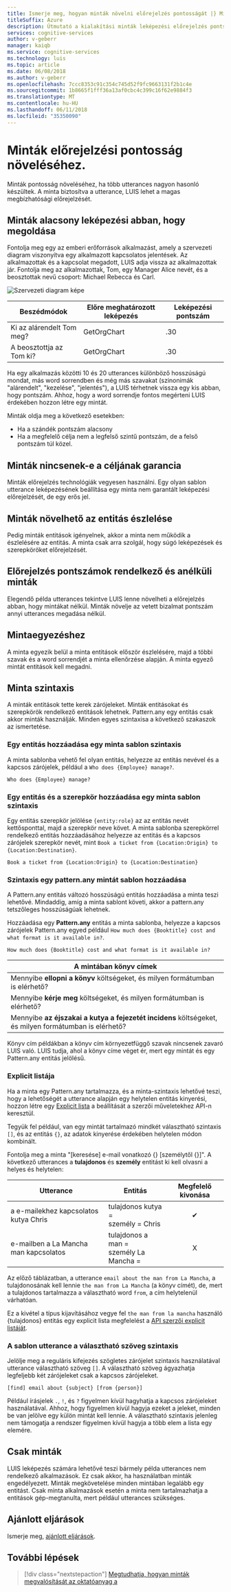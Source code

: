 ```yaml
---
title: Ismerje meg, hogyan minták növelni előrejelzés pontosságát |} Microsoft Docs
titleSuffix: Azure
description: Útmutató a kialakítási minták leképezési előrejelzés pontszámok és entitások található.
services: cognitive-services
author: v-geberr
manager: kaiqb
ms.service: cognitive-services
ms.technology: luis
ms.topic: article
ms.date: 06/08/2018
ms.author: v-geberr
ms.openlocfilehash: 7ccc8353c91c354c745d52f9fc9663131f2b1c4e
ms.sourcegitcommit: 1b8665f1fff36a13af0cbc4c399c16f62e9884f3
ms.translationtype: MT
ms.contentlocale: hu-HU
ms.lasthandoff: 06/11/2018
ms.locfileid: "35350090"
---
```

# <a name="patterns-improve-prediction-accuracy"></a>Minták előrejelzési pontosság növeléséhez.
Minták pontosság növeléséhez, ha több utterances nagyon hasonló készültek. A minta biztosítva a utterance, LUIS lehet a magas megbízhatósági előrejelzését. 

## <a name="patterns-solve-low-intent-confidence"></a>Minták alacsony leképezési abban, hogy megoldása
Fontolja meg egy az emberi erőforrások alkalmazást, amely a szervezeti diagram viszonyítva egy alkalmazott kapcsolatos jelentések. Az alkalmazottak és a kapcsolat megadott, LUIS adja vissza az alkalmazottak jár. Fontolja meg az alkalmazottak, Tom, egy Manager Alice nevét, és a beosztottak nevű csoport: Michael Rebecca és Carl.

![Szervezeti diagram képe](./media/luis-concept-patterns/org-chart.png)

|Beszédmódok|Előre meghatározott leképezés|Leképezési pontszám|
|--|--|--|
|Ki az alárendelt Tom meg?|GetOrgChart|.30|
|A beosztottja az Tom ki?|GetOrgChart|.30|

Ha egy alkalmazás közötti 10 és 20 utterances különböző hosszúságú mondat, más word sorrendben és még más szavakat (szinonimák "alárendelt", "kezelése", "jelentés"), a LUIS térhetnek vissza egy kis abban, hogy pontszám. Ahhoz, hogy a word sorrendje fontos megérteni LUIS érdekében hozzon létre egy mintát. 

Minták oldja meg a következő esetekben: 

* Ha a szándék pontszám alacsony
* Ha a megfelelő célja nem a legfelső szintű pontszám, de a felső pontszám túl közel. 

## <a name="patterns-are-not-a-guarantee-of-intent"></a>Minták nincsenek-e a céljának garancia
Minták előrejelzés technológiák vegyesen használni. Egy olyan sablon utterance leképezésének beállítása egy minta nem garantált leképezési előrejelzését, de egy erős jel. 

## <a name="patterns-do-not-improve-entity-detection"></a>Minták növelhető az entitás észlelése
Pedig minták entitások igényelnek, akkor a minta nem működik a észlelésére az entitás. A minta csak arra szolgál, hogy súgó leképezések és szerepköröket előrejelzését.  

## <a name="prediction-scores-with-and-without-patterns"></a>Előrejelzés pontszámok rendelkező és anélküli minták
Elegendő példa utterances tekintve LUIS lenne növelheti a előrejelzés abban, hogy mintákat nélkül. Minták növelje az vetett bizalmat pontszám annyi utterances megadása nélkül.  

## <a name="pattern-matching"></a>Mintaegyezéshez
A minta egyezik belül a minta entitások először észlelésére, majd a többi szavak és a word sorrendjét a minta ellenőrzése alapján. A minta egyező mintát entitások kell megadni. 

## <a name="pattern-syntax"></a>Minta szintaxis
A minták entitások tette kerek zárójeleket. Minták entitásokat és szerepkörök rendelkező entitások lehetnek. Pattern.any egy entitás csak akkor minták használják. Minden egyes szintaxisa a következő szakaszok az ismertetése.

### <a name="syntax-to-add-an-entity-to-a-pattern-template"></a>Egy entitás hozzáadása egy minta sablon szintaxis
A minta sablonba vehető fel olyan entitás, helyezze az entitás nevével és a kapcsos zárójelek, például a `Who does {Employee} manage?`. 

```
Who does {Employee} manage?
```

### <a name="syntax-to-add-an-entity-and-role-to-a-pattern-template"></a>Egy entitás és a szerepkör hozzáadása egy minta sablon szintaxis
Egy entitás szerepkör jelölése `{entity:role}` az az entitás nevét kettősponttal, majd a szerepkör neve követ. A minta sablonba szerepkörrel rendelkező entitás hozzáadásához helyezze az entitás és a kapcsos zárójelek szerepkör nevét, mint `Book a ticket from {Location:Origin} to {Location:Destination}`. 

```
Book a ticket from {Location:Origin} to {Location:Destination}
```

### <a name="syntax-to-add-a-patternany-to-pattern-template"></a>Szintaxis egy pattern.any mintát sablon hozzáadása
A Pattern.any entitás változó hosszúságú entitás hozzáadása a minta teszi lehetővé. Mindaddig, amíg a minta sablont követi, akkor a pattern.any tetszőleges hosszúságúak lehetnek. 

Hozzáadása egy **Pattern.any** entitás a minta sablonba, helyezze a kapcsos zárójelek Pattern.any egyed például `How much does {Booktitle} cost and what format is it available in?`.  

```
How much does {Booktitle} cost and what format is it available in?
```

|A mintában könyv címek|
|--|
|Mennyibe **ellopni a könyv** költségeket, és milyen formátumban is elérhető?|
|Mennyibe **kérje meg** költségeket, és milyen formátumban is elérhető?|
|Mennyibe **az éjszakai a kutya a fejezetét incidens** költségeket, és milyen formátumban is elérhető?| 

Könyv cím példákban a könyv cím környezetfüggő szavak nincsenek zavaró LUIS való. LUIS tudja, ahol a könyv címe véget ér, mert egy mintát és egy Pattern.any entitás jelölésű.

### <a name="explicit-lists"></a>Explicit listája
Ha a minta egy Pattern.any tartalmazza, és a minta-szintaxis lehetővé teszi, hogy a lehetőségét a utterance alapján egy helytelen entitás kinyerési, hozzon létre egy [Explicit lista](https://aka.ms/ExplicitList) a beállítását a szerzői műveletekhez API-n keresztül. 

Tegyük fel például, van egy mintát tartalmazó mindkét választható szintaxis `[]`, és az entitás `{}`, az adatok kinyerése érdekében helytelen módon kombinált.

Fontolja meg a minta "[keresése] e-mail vonatkozó {} [személytől {}]". A következő utterances a **tulajdonos** és **személy** entitást ki kell olvasni a helyes és helytelen:

|Utterance|Entitás|Megfelelő kivonása|
|--|--|:--:|
|a e-mailekhez kapcsolatos kutya Chris|tulajdonos kutya =<br>személy = Chris|✔|
|e-mailben a La Mancha man kapcsolatos|tulajdonos a man =<br>személy La Mancha =|X|

Az előző táblázatban, a utterance `email about the man from La Mancha`, a tulajdonosának kell lennie `the man from La Mancha` (a könyv címét), de, mert a tulajdonos tartalmazza a választható word `from`, a cím helytelenül várhatóan. 

Ez a kivétel a típus kijavításához vegye fel `the man from la mancha` használó {tulajdonos} entitás egy explicit lista megfelelést a [API szerzői explicit listáját](https://aka.ms/ExplicitList).

### <a name="syntax-to-mark-optional-text-in-a-template-utterance"></a>A sablon utterance a választható szöveg szintaxis
Jelölje meg a reguláris kifejezés szögletes zárójelet szintaxis használatával utterance választható szöveg `[]`. A választható szöveg ágyazhatja legfeljebb két zárójeleket csak a kapcsos zárójeleket.

```
[find] email about {subject} [from {person}]
```

Például írásjelek `.`, `!`, és `?` figyelmen kívül hagyhatja a kapcsos zárójeleket használatával. Ahhoz, hogy figyelmen kívül hagyja ezeket a jeleket, minden be van jelölve egy külön mintát kell lennie. A választható szintaxis jelenleg nem támogatja a rendszer figyelmen kívül hagyja a több elem a lista egy elemére.

## <a name="patterns-only"></a>Csak minták
LUIS leképezés számára lehetővé teszi bármely példa utterances nem rendelkező alkalmazások. Ez csak akkor, ha használatban minták engedélyezett. Minták megkövetelése minden mintában legalább egy entitást. Csak minta alkalmazások esetén a minta nem tartalmazhatja a entitások gép-megtanulta, mert például utterances szükséges. 

## <a name="best-practices"></a>Ajánlott eljárások
Ismerje meg, [ajánlott eljárások](luis-concept-best-practices.md).

## <a name="next-steps"></a>További lépések

> [!div class="nextstepaction"]
> [Megtudhatja, hogyan minták megvalósítását az oktatóanyag a](luis-tutorial-pattern.md)

[LUIS]: luis-reference-regions.md
